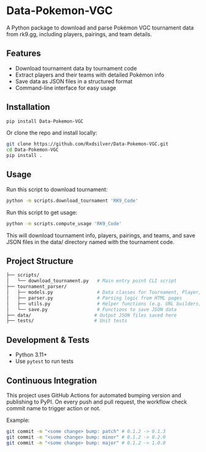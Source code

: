 # Data-Pokemon-VGC

A Python package to download and parse Pokémon VGC tournament data from rk9.gg, including players, pairings, and team details.

## Features

- Download tournament data by tournament code
- Extract players and their teams with detailed Pokémon info
- Save data as JSON files in a structured format
- Command-line interface for easy usage

## Installation

```bash
pip install Data-Pokemon-VGC
```

Or clone the repo and install locally:

```bash
git clone https://github.com/Rxdsilver/Data-Pokemon-VGC.git
cd Data-Pokemon-VGC
pip install .
```

## Usage

Run this script to download tournament:

```bash
python -m scripts.download_tournament 'RK9_Code'
```

Run this script to get usage:

```bash
python -m scripts.compute_usage 'RK9_Code'
```

This will download tournament info, players, pairings, and teams, and save JSON files in the data/ directory named with the tournament code.

## Project Structure

```graphql
├── scripts/
│   └── download_tournament.py   # Main entry point CLI script
├── tournament_parser/
│   ├── models.py                # Data classes for Tournament, Player, Team, etc.
│   ├── parser.py                # Parsing logic from HTML pages
│   ├── utils.py                 # Helper functions (e.g. URL builders)
│   └── save.py                  # Functions to save JSON data
├── data/                       # Output JSON files saved here
├── tests/                      # Unit tests
```

## Development & Tests

- Python 3.11+
- Use `pytest` to run tests

## Continuous Integration

This project uses GitHub Actions for automated bumping version and publishing to PyPI. On every push and pull request, the workflow check commit name to trigger action or not.

Example:

```bash
git commit -m "<some change> bump: patch" # 0.1.2 -> 0.1.3
git commit -m "<some change> bump: minor" # 0.1.2 -> 0.2.0
git commit -m "<some change> bump: major" # 0.1.2 -> 1.0.0
```

